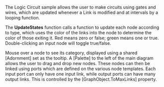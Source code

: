 ﻿The Logic Circuit sample allows the user to make circuits using gates and wires,
which are updated whenever a Link is modified and at intervals by a looping function.

The **UpdateStates** function calls a function to update each node according to type,
which uses the color of the links into the node to determine the color of those exiting it.
Red means zero or false; green means one or true. Double-clicking an input node will toggle true/false.

Mouse over a node to see its category, displayed using a shared [Adornment] set as the tooltip.
A [Palette] to the left of the main diagram allows the user to drag and drop new nodes.
These nodes can then be linked using ports which are defined on the various node templates.
Each input port can only have one input link, while output ports can have many output links.
This is controlled by the [GraphObject.ToMaxLinks] property.